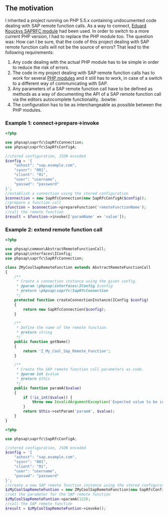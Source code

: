 ## The motivation

I inherited a project running on PHP 5.5.x containing undocumented code dealing
 with SAP remote function calls. As a way to connect, [Eduard Kouckys SAPRFC
 module][koucky] had been used. In order to switch to a more current PHP
 version, I had to replace the PHP module too. The question was: How can I be
 sure, that the code of this project dealing with SAP remote function calls
 will not be the source of errors? That lead to the following requirements:

1. Any code dealing with the actual PHP module has to be simple in order to
   reduce the risk of errors.
2. The code in my project dealing with SAP remote function calls has to work
   for several [PHP modules](php-modules) and it still has to work, in case
   of a switch to a different way of communicating with SAP.
3. Any parameters of a SAP remote function call have to be defined as methods
   as a way of documenting the API of a SAP remote function call via the
   editors autocomplete functionality. :bowtie:
4. The configuration has to be as interchangeable as possible between the PHP
   modules.

### Example 1: connect->prepare->invoke

```php
<?php

use phpsap\saprfc\SapRfcConnection;
use phpsap\saprfc\SapRfcConfigA;

//stored configuration, JSON encoded
$config = '{
    "ashost": "sap.example.com",
    "sysnr": "001",
    "client": "01",
    "user": "username",
    "passwd": "password"
}';
//establish a connection using the stored configuration
$connection = new SapRfcConnection(new SapRfcConfigA($config));
//prepare a function call
$function = $connection->prepareFunction('remoteFunctionName');
//call the remote function
$result = $function->invoke(['paramName' => 'value']);
```

### Example 2: extend remote function call

```php
<?php

use phpsap\common\AbstractRemoteFunctionCall;
use phpsap\interfaces\IConfig;
use phpsap\saprfc\SapRfcConnection;

class ZMyCoolSapRemoteFunction extends AbstractRemoteFunctionCall
{
    /**
     * Create a connection instance using the given config.
     * @param \phpsap\interfaces\IConfig $config
     * @return \phpsap\saprfc\SapRfcConnection
     */
    protected function createConnectionInstance(IConfig $config)
    {
        return new SapRfcConnection($config);
    }

    /**
     * Define the name of the remote function.
     * @return string
     */
    public function getName()
    {
        return 'Z_My_Cool_Sap_Remote_Function';
    }

    /**
     * Create the SAP remote function call parameters as code.
     * @param int $value
     * @return $this
     */
    public function paramA($value)
    {
        if (!is_int($value)) {
            throw new InvalidArgumentException('Expected value to be int.');
        }
        return $this->setParam('paramA', $value);
    }
}
```
```php
<?php

use phpsap\saprfc\SapRfcConfigA;

//stored configuration, JSON encoded
$config = '{
    "ashost": "sap.example.com",
    "sysnr": "001",
    "client": "01",
    "user": "username",
    "passwd": "password"
}';
//create a new SAP remote function instance using the stored configuration
$zMyCoolSapRemoteFuntion = new ZMyCoolSapRemoteFunction(new SapRfcConfigA($config));
//set the parameter for the SAP remote function
$zMyCoolSapRemoteFuntion->paramA(123);
//call the SAP remote function
$result = $zMyCoolSapRemoteFuntion->invoke();
```

[koucky]: http://saprfc.sourceforge.net/ "SAPRFC extension module for PHP"
